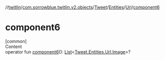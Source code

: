 //[twitlin](../../../../index.md)/[com.sorrowblue.twitlin.v2.objects](../../../index.md)/[Tweet](../../index.md)/[Entities](../index.md)/[Url](index.md)/[component6](component6.md)



# component6  
[common]  
Content  
operator fun [component6](component6.md)(): [List](https://kotlinlang.org/api/latest/jvm/stdlib/kotlin.collections/-list/index.html)<[Tweet.Entities.Url.Image](-image/index.md)>?  



